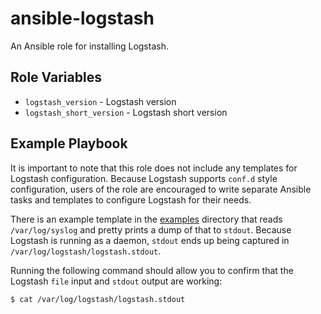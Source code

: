 # ansible-logstash

An Ansible role for installing Logstash.

## Role Variables

- `logstash_version` - Logstash version
- `logstash_short_version` - Logstash short version

## Example Playbook

It is important to note that this role does not include any templates for Logstash configuration. Because Logstash supports `conf.d` style configuration, users of the role are encouraged to write separate Ansible tasks and templates to configure Logstash for their needs.

There is an example template in the [examples](./examples/) directory that reads `/var/log/syslog` and pretty prints a dump of that to `stdout`. Because Logstash is running as a daemon, `stdout` ends up being captured in `/var/log/logstash/logstash.stdout`.

Running the following command should allow you to confirm that the Logstash `file` input and `stdout` output are working:

```bash
$ cat /var/log/logstash/logstash.stdout
```
